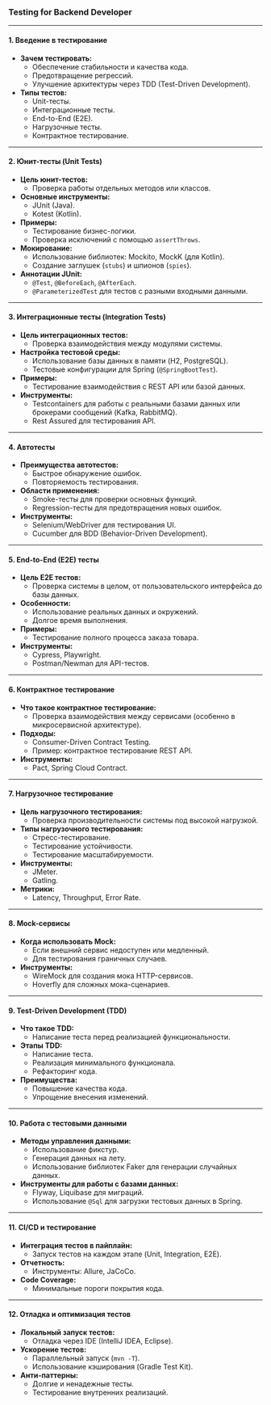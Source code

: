 ### **Testing for Backend Developer**

---

#### 1. **Введение в тестирование**
- **Зачем тестировать:**  
  - Обеспечение стабильности и качества кода.  
  - Предотвращение регрессий.  
  - Улучшение архитектуры через TDD (Test-Driven Development).  
- **Типы тестов:**  
  - Unit-тесты.  
  - Интеграционные тесты.  
  - End-to-End (E2E).  
  - Нагрузочные тесты.  
  - Контрактное тестирование.  

---

#### 2. **Юнит-тесты (Unit Tests)**
- **Цель юнит-тестов:**  
  - Проверка работы отдельных методов или классов.  
- **Основные инструменты:**  
  - JUnit (Java).  
  - Kotest (Kotlin).  
- **Примеры:**  
  - Тестирование бизнес-логики.  
  - Проверка исключений с помощью `assertThrows`.  
- **Мокирование:**  
  - Использование библиотек: Mockito, MockK (для Kotlin).  
  - Создание заглушек (`stubs`) и шпионов (`spies`).  
- **Аннотации JUnit:**  
  - `@Test`, `@BeforeEach`, `@AfterEach`.  
  - `@ParameterizedTest` для тестов с разными входными данными.  

---

#### 3. **Интеграционные тесты (Integration Tests)**
- **Цель интеграционных тестов:**  
  - Проверка взаимодействия между модулями системы.  
- **Настройка тестовой среды:**  
  - Использование базы данных в памяти (H2, PostgreSQL).  
  - Тестовые конфигурации для Spring (`@SpringBootTest`).  
- **Примеры:**  
  - Тестирование взаимодействия с REST API или базой данных.  
- **Инструменты:**  
  - Testcontainers для работы с реальными базами данных или брокерами сообщений (Kafka, RabbitMQ).  
  - Rest Assured для тестирования API.  

---

#### 4. **Автотесты**
- **Преимущества автотестов:**  
  - Быстрое обнаружение ошибок.  
  - Повторяемость тестирования.  
- **Области применения:**  
  - Smoke-тесты для проверки основных функций.  
  - Regression-тесты для предотвращения новых ошибок.  
- **Инструменты:**  
  - Selenium/WebDriver для тестирования UI.  
  - Cucumber для BDD (Behavior-Driven Development).  

---

#### 5. **End-to-End (E2E) тесты**
- **Цель E2E тестов:**  
  - Проверка системы в целом, от пользовательского интерфейса до базы данных.  
- **Особенности:**  
  - Использование реальных данных и окружений.  
  - Долгое время выполнения.  
- **Примеры:**  
  - Тестирование полного процесса заказа товара.  
- **Инструменты:**  
  - Cypress, Playwright.  
  - Postman/Newman для API-тестов.  

---

#### 6. **Контрактное тестирование**
- **Что такое контрактное тестирование:**  
  - Проверка взаимодействия между сервисами (особенно в микросервисной архитектуре).  
- **Подходы:**  
  - Consumer-Driven Contract Testing.  
  - Пример: контрактное тестирование REST API.  
- **Инструменты:**  
  - Pact, Spring Cloud Contract.  

---

#### 7. **Нагрузочное тестирование**
- **Цель нагрузочного тестирования:**  
  - Проверка производительности системы под высокой нагрузкой.  
- **Типы нагрузочного тестирования:**  
  - Стресс-тестирование.  
  - Тестирование устойчивости.  
  - Тестирование масштабируемости.  
- **Инструменты:**  
  - JMeter.  
  - Gatling.  
- **Метрики:**  
  - Latency, Throughput, Error Rate.  

---

#### 8. **Mock-сервисы**
- **Когда использовать Mock:**  
  - Если внешний сервис недоступен или медленный.  
  - Для тестирования граничных случаев.  
- **Инструменты:**  
  - WireMock для создания мока HTTP-сервисов.  
  - Hoverfly для сложных мока-сценариев.  

---

#### 9. **Test-Driven Development (TDD)**
- **Что такое TDD:**  
  - Написание теста перед реализацией функциональности.  
- **Этапы TDD:**  
  - Написание теста.  
  - Реализация минимального функционала.  
  - Рефакторинг кода.  
- **Преимущества:**  
  - Повышение качества кода.  
  - Упрощение внесения изменений.  

---

#### 10. **Работа с тестовыми данными**
- **Методы управления данными:**  
  - Использование фикстур.  
  - Генерация данных на лету.  
  - Использование библиотек Faker для генерации случайных данных.  
- **Инструменты для работы с базами данных:**  
  - Flyway, Liquibase для миграций.  
  - Использование `@Sql` для загрузки тестовых данных в Spring.  

---

#### 11. **CI/CD и тестирование**
- **Интеграция тестов в пайплайн:**  
  - Запуск тестов на каждом этапе (Unit, Integration, E2E).  
- **Отчетность:**  
  - Инструменты: Allure, JaCoCo.  
- **Code Coverage:**  
  - Минимальные пороги покрытия кода.  

---

#### 12. **Отладка и оптимизация тестов**
- **Локальный запуск тестов:**  
  - Отладка через IDE (IntelliJ IDEA, Eclipse).  
- **Ускорение тестов:**  
  - Параллельный запуск (`mvn -T`).  
  - Использование кэширования (Gradle Test Kit).  
- **Анти-паттерны:**  
  - Долгие и ненадежные тесты.  
  - Тестирование внутренних реализаций.  
